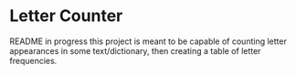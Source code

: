 Letter Counter
=====
README in progress
this project is meant to be capable of counting letter appearances in some text/dictionary, then creating a table of letter frequencies.